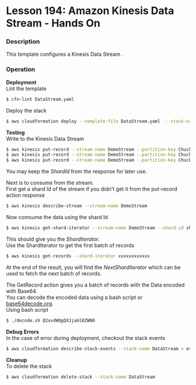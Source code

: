 # Lesson 194: Amazon Kinesis Data Stream - Hands On

### Description

This template configures a Kinesis Data Stream .

### Operation

**Deployment**  
Lint the template

```bash
$ cfn-lint DataStream.yaml
```

Deploy the stack

```bash
$ aws cloudformation deploy --template-file DataStream.yaml  --stack-name DataStream
```

**Testing**  
Write to the Kinesis Data Stream

```bash
$ aws kinesis put-record --stream-name DemoStream --partition-key Chucks --data "Tech Lead " --cli-binary-format raw-in-base64-out
$ aws kinesis put-record --stream-name DemoStream --partition-key Chucks --data "Cloud Architect " --cli-binary-format raw-in-base64-out
$ aws kinesis put-record --stream-name DemoStream --partition-key Chucks --data "Staff Engineer " --cli-binary-format raw-in-base64-out
```

You may keep the _ShardId_ from the response for later use.

Next is to consume from the stream.  
First get a shard Id of the stream if you didn't get it from the put-record action response

```bash
$ aws kinesis describe-stream --stream-name DemoStream
```

Now comsume the data using the shard Id

```bash
$ aws kinesis get-shard-iterator --stream-name DemoStream --shard-id shardId-000000000000 --shard-iterator-type TRIM_HORIZON
```

This should give you the _ShardIterator_.  
Use the ShardIterator to get the first batch of records

```bash
$ aws kinesis get-records --shard-iterator xxxxxxxxxxxx
```
At the end of the result, you will find the _NextShardIterator_ which can be used to fetch the next batch of records.

The GetRecord action gives you a batch of records with the Data encoded with Base64.   
You can decode the encoded data using a bash script or [base64decode.org](base64decode.org).  
Using bash script

```bash
$ ./decode.sh Q2xvdWQgQXJjaGl0ZWN0
```

**Debug Errors**  
In the case of error during deployment, checkout the stack events

```bash
$ aws cloudformation describe-stack-events --stack-name DataStream > events.json
```

**Cleanup**  
To delete the stack

```bash
$ aws cloudformation delete-stack --stack-name DataStream
```
